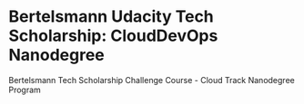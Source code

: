 # Bertelsmann Udacity Tech Scholarship: CloudDevOps Nanodegree
Bertelsmann Tech Scholarship Challenge Course - Cloud Track Nanodegree Program
